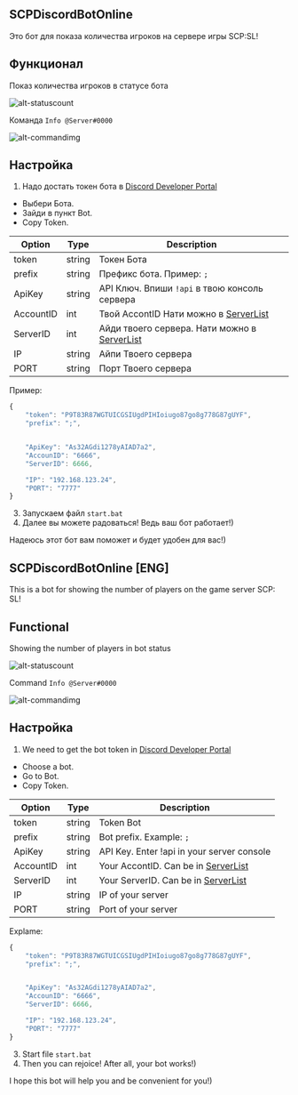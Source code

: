 SCPDiscordBotOnline
---------------------

Это бот для показа количества игроков на сервере игры SCP:SL!

Функционал
---------------------

Показ количества игроков в статусе бота

![alt-statuscount](https://kindtech.ru/img/github/Count.png)

Команда `Info @Server#0000`

![alt-commandimg](https://kindtech.ru/img/github/Info.png)

Настройка
---------------------
1. Надо достать токен бота в [Discord Developer Portal](https://discordapp.com/developers/applications)
 * Выбери Бота.
 * Зайди в пункт Bot.
 * Copy Token.

| Option | Type | Description |
| ------ | ------ | ------ |
| token | string | Токен Бота |
| prefix | string | Префикс бота. Пример: `;` |
| ApiKey | string | API Ключ. Впиши `!api` в твою консоль сервера |
| AccountID | int | Твой AccontID Нати можно в [ServerList](https://servers.scpslgame.com/) |
| ServerID | int | Айди твоего сервера. Нати можно в [ServerList](https://servers.scpslgame.com/) |
| IP | string | Айпи Твоего сервера |
| PORT | string | Порт Твоего сервера |
Пример:
```js
{
    "token": "P9T83R87WGTUICGSIUgdPIHIoiugo87go8g778G87gUYF",
    "prefix": ";",


    "ApiKey": "As32AGdi1278yAIAD7a2",
    "AccounID": "6666",
    "ServerID": 6666,

    "IP": "192.168.123.24",
    "PORT": "7777"
}
```
3. Запускаем файл `start.bat`
4. Далее вы можете радоваться! Ведь ваш бот работает!)

Надеюсь этот бот вам поможет и будет удобен для вас!)


SCPDiscordBotOnline [ENG]
---------------------

This is a bot for showing the number of players on the game server SCP: SL!

Functional
---------------------

Showing the number of players in bot status

![alt-statuscount](https://kindtech.ru/img/github/Count.png)

Command `Info @Server#0000`

![alt-commandimg](https://kindtech.ru/img/github/Info.png)

Настройка
---------------------
1. We need to get the bot token in [Discord Developer Portal](https://discordapp.com/developers/applications)
 * Choose a bot.
 * Go to Bot.
 * Copy Token.
 

| Option | Type | Description |
| ------ | ------ | ------ |
| token | string | Token Bot |
| prefix | string | Bot prefix. Example: `;` |
| ApiKey | string | API Key. Enter !api in your server console |
| AccountID | int | Your AccontID. Can be in [ServerList](https://servers.scpslgame.com/) |
| ServerID | int | Your ServerID. Can be in [ServerList](https://servers.scpslgame.com/) |
| IP | string | IP of your server |
| PORT | string | Port of your server |
Explame:
```js
{
    "token": "P9T83R87WGTUICGSIUgdPIHIoiugo87go8g778G87gUYF",
    "prefix": ";",


    "ApiKey": "As32AGdi1278yAIAD7a2",
    "AccounID": "6666",
    "ServerID": 6666,

    "IP": "192.168.123.24",
    "PORT": "7777"
}
```
3. Start file `start.bat`
4. Then you can rejoice! After all, your bot works!)

I hope this bot will help you and be convenient for you!)
